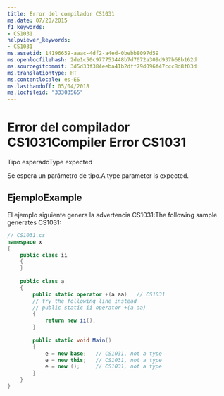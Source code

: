 ```yaml
---
title: Error del compilador CS1031
ms.date: 07/20/2015
f1_keywords:
- CS1031
helpviewer_keywords:
- CS1031
ms.assetid: 14196659-aaac-4df2-a4ed-0bebb8097d59
ms.openlocfilehash: 2de1c50c977753448b7d7072a309d937b68b162d
ms.sourcegitcommit: 3d5d33f384eeba41b2dff79d096f47ccc8d8f03d
ms.translationtype: HT
ms.contentlocale: es-ES
ms.lasthandoff: 05/04/2018
ms.locfileid: "33303565"
---
```

# <a name="compiler-error-cs1031"></a><span data-ttu-id="b248b-102">Error del compilador CS1031</span><span class="sxs-lookup"><span data-stu-id="b248b-102">Compiler Error CS1031</span></span>
<span data-ttu-id="b248b-103">Tipo esperado</span><span class="sxs-lookup"><span data-stu-id="b248b-103">Type expected</span></span>  
  
 <span data-ttu-id="b248b-104">Se espera un parámetro de tipo.</span><span class="sxs-lookup"><span data-stu-id="b248b-104">A type parameter is expected.</span></span>  
  
## <a name="example"></a><span data-ttu-id="b248b-105">Ejemplo</span><span class="sxs-lookup"><span data-stu-id="b248b-105">Example</span></span>  
 <span data-ttu-id="b248b-106">El ejemplo siguiente genera la advertencia CS1031:</span><span class="sxs-lookup"><span data-stu-id="b248b-106">The following sample generates CS1031:</span></span>  
  
```csharp  
// CS1031.cs  
namespace x  
{  
    public class ii  
    {  
    }  
  
    public class a  
    {  
        public static operator +(a aa)   // CS1031  
        // try the following line instead  
        // public static ii operator +(a aa)  
        {  
            return new ii();  
        }  
  
        public static void Main()  
        {  
            e = new base;   // CS1031, not a type  
            e = new this;   // CS1031, not a type  
            e = new ();     // CS1031, not a type  
        }  
    }  
}  
```
